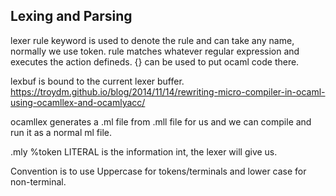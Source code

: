 ## Lexing and Parsing

lexer
rule keyword is used to denote the rule and can take any name, normally we use token.
rule matches whatever regular expression and executes the action defineds. {} can be used to put ocaml code there. 

lexbuf is bound to the current lexer buffer. 
https://troydm.github.io/blog/2014/11/14/rewriting-micro-compiler-in-ocaml-using-ocamllex-and-ocamlyacc/

ocamllex generates a .ml file from .mll file for us and we can compile and run it as a normal ml file.

.mly
%token <int> LITERAL is the information int, the lexer will give us. 

Convention is to use Uppercase for tokens/terminals and lower case for non-terminal.
